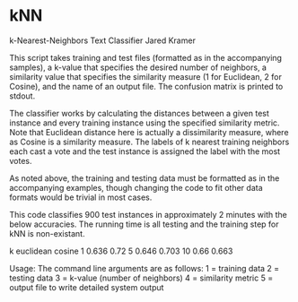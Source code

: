 kNN
===

k-Nearest-Neighbors Text Classifier
Jared Kramer

This script takes training and test files (formatted as in the accompanying samples), a k-value that specifies the desired number of neighbors, a similarity value that specifies the similarity measure (1 for Euclidean, 2 for Cosine), and the name of an output file. The confusion matrix is printed to stdout.

The classifier works by calculating the distances between a given test instance and every training instance using the specified similarity metric.  Note that Euclidean distance here is actually a dissimilarity measure, where as Cosine is a similarity measure. The labels of k nearest training neighbors each cast a vote and the test instance is assigned the label with the most votes.

As noted above, the training and testing data must be formatted as in the accompanying examples, though changing the code to fit other data formats would be trivial in most cases.

This code classifies 900 test instances in approximately 2 minutes with the below accuracies. The running time is all testing and the training step for kNN is non-existant.

k	  euclidean cosine
1	  0.636		  0.72
5	  0.646		  0.703
10	0.66		  0.663


Usage: The command line arguments are as follows: 
1 = training data
2 = testing data
3 = k-value (number of neighbors)
4 = similarity metric
5 = output file to write detailed system output 
